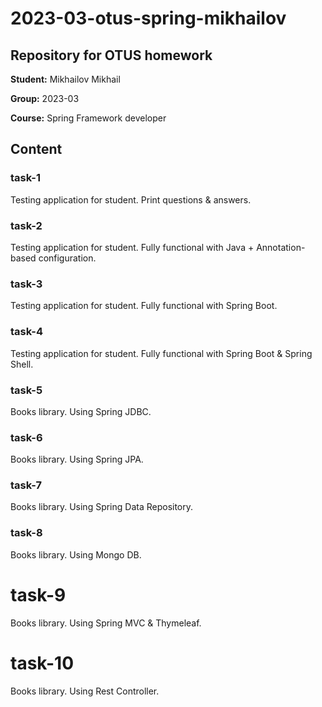 # 2023-03-otus-spring-mikhailov
## Repository for OTUS homework

**Student:** Mikhailov Mikhail

**Group:** 2023-03

**Course:** Spring Framework developer

## Content

### task-1

Testing application for student. Print questions & answers.

### task-2

Testing application for student. Fully functional with Java + Annotation-based configuration.

### task-3

Testing application for student. Fully functional with Spring Boot.

### task-4

Testing application for student. Fully functional with Spring Boot & Spring Shell.

### task-5

Books library. Using Spring JDBC.

### task-6

Books library. Using Spring JPA.

### task-7

Books library. Using Spring Data Repository.

### task-8

Books library. Using Mongo DB.

# task-9

Books library. Using Spring MVC & Thymeleaf.

# task-10

Books library. Using Rest Controller.